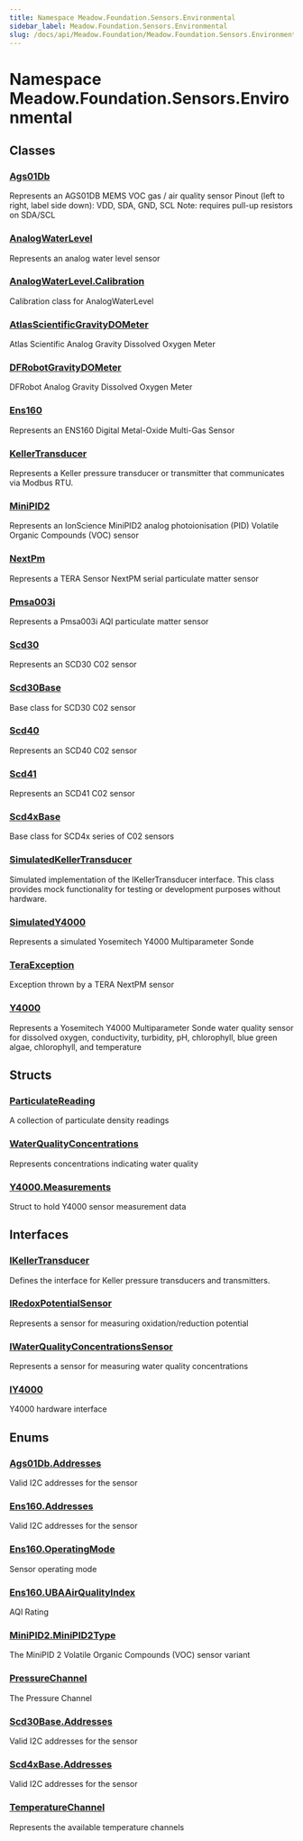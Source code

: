 ```yaml
---
title: Namespace Meadow.Foundation.Sensors.Environmental
sidebar_label: Meadow.Foundation.Sensors.Environmental
slug: /docs/api/Meadow.Foundation/Meadow.Foundation.Sensors.Environmental
---
```

# Namespace Meadow.Foundation.Sensors.Environmental
## Classes
### [Ags01Db](../Meadow.Foundation.Sensors.Environmental/Ags01Db)
Represents an AGS01DB MEMS VOC gas / air quality sensor
Pinout (left to right, label side down): VDD, SDA, GND, SCL
Note: requires pull-up resistors on SDA/SCL
### [AnalogWaterLevel](../Meadow.Foundation.Sensors.Environmental/AnalogWaterLevel)
Represents an analog water level sensor
### [AnalogWaterLevel.Calibration](../Meadow.Foundation.Sensors.Environmental/AnalogWaterLevel.Calibration)
Calibration class for AnalogWaterLevel
### [AtlasScientificGravityDOMeter](../Meadow.Foundation.Sensors.Environmental/AtlasScientificGravityDOMeter)
Atlas Scientific Analog Gravity Dissolved Oxygen Meter
### [DFRobotGravityDOMeter](../Meadow.Foundation.Sensors.Environmental/DFRobotGravityDOMeter)
DFRobot Analog Gravity Dissolved Oxygen Meter
### [Ens160](../Meadow.Foundation.Sensors.Environmental/Ens160)
Represents an ENS160 Digital Metal-Oxide Multi-Gas Sensor
### [KellerTransducer](../Meadow.Foundation.Sensors.Environmental/KellerTransducer)
Represents a Keller pressure transducer or transmitter that communicates via Modbus RTU.
### [MiniPID2](../Meadow.Foundation.Sensors.Environmental/MiniPID2)
Represents an IonScience MiniPID2 analog photoionisation (PID) Volatile Organic Compounds (VOC) sensor
### [NextPm](../Meadow.Foundation.Sensors.Environmental/NextPm)
Represents a TERA Sensor NextPM serial particulate matter sensor
### [Pmsa003i](../Meadow.Foundation.Sensors.Environmental/Pmsa003i)
Represents a Pmsa003i AQI particulate matter sensor
### [Scd30](../Meadow.Foundation.Sensors.Environmental/Scd30)
Represents an SCD30 C02 sensor
### [Scd30Base](../Meadow.Foundation.Sensors.Environmental/Scd30Base)
Base class for SCD30 C02 sensor
### [Scd40](../Meadow.Foundation.Sensors.Environmental/Scd40)
Represents an SCD40 C02 sensor
### [Scd41](../Meadow.Foundation.Sensors.Environmental/Scd41)
Represents an SCD41 C02 sensor
### [Scd4xBase](../Meadow.Foundation.Sensors.Environmental/Scd4xBase)
Base class for SCD4x series of C02 sensors
### [SimulatedKellerTransducer](../Meadow.Foundation.Sensors.Environmental/SimulatedKellerTransducer)
Simulated implementation of the IKellerTransducer interface.
This class provides mock functionality for testing or development purposes without hardware.
### [SimulatedY4000](../Meadow.Foundation.Sensors.Environmental/SimulatedY4000)
Represents a simulated Yosemitech Y4000 Multiparameter Sonde
### [TeraException](../Meadow.Foundation.Sensors.Environmental/TeraException)
Exception thrown by a TERA NextPM sensor
### [Y4000](../Meadow.Foundation.Sensors.Environmental/Y4000)
Represents a Yosemitech Y4000 Multiparameter Sonde water quality sensor 
for dissolved oxygen, conductivity, turbidity, pH, chlorophyll, 
blue green algae, chlorophyll, and temperature
## Structs
### [ParticulateReading](../Meadow.Foundation.Sensors.Environmental/ParticulateReading)
A collection of particulate density readings
### [WaterQualityConcentrations](../Meadow.Foundation.Sensors.Environmental/WaterQualityConcentrations)
Represents concentrations indicating water quality
### [Y4000.Measurements](../Meadow.Foundation.Sensors.Environmental/Y4000.Measurements)
Struct to hold Y4000 sensor measurement data
## Interfaces
### [IKellerTransducer](../Meadow.Foundation.Sensors.Environmental/IKellerTransducer)
Defines the interface for Keller pressure transducers and transmitters.
### [IRedoxPotentialSensor](../Meadow.Foundation.Sensors.Environmental/IRedoxPotentialSensor)
Represents a sensor for measuring oxidation/reduction potential
### [IWaterQualityConcentrationsSensor](../Meadow.Foundation.Sensors.Environmental/IWaterQualityConcentrationsSensor)
Represents a sensor for measuring water quality concentrations
### [IY4000](../Meadow.Foundation.Sensors.Environmental/IY4000)
Y4000 hardware interface
## Enums
### [Ags01Db.Addresses](../Meadow.Foundation.Sensors.Environmental/Ags01Db.Addresses)
Valid I2C addresses for the sensor
### [Ens160.Addresses](../Meadow.Foundation.Sensors.Environmental/Ens160.Addresses)
Valid I2C addresses for the sensor
### [Ens160.OperatingMode](../Meadow.Foundation.Sensors.Environmental/Ens160.OperatingMode)
Sensor operating mode
### [Ens160.UBAAirQualityIndex](../Meadow.Foundation.Sensors.Environmental/Ens160.UBAAirQualityIndex)
AQI Rating
### [MiniPID2.MiniPID2Type](../Meadow.Foundation.Sensors.Environmental/MiniPID2.MiniPID2Type)
The MiniPID 2 Volatile Organic Compounds (VOC) sensor variant
### [PressureChannel](../Meadow.Foundation.Sensors.Environmental/PressureChannel)
The Pressure Channel
### [Scd30Base.Addresses](../Meadow.Foundation.Sensors.Environmental/Scd30Base.Addresses)
Valid I2C addresses for the sensor
### [Scd4xBase.Addresses](../Meadow.Foundation.Sensors.Environmental/Scd4xBase.Addresses)
Valid I2C addresses for the sensor
### [TemperatureChannel](../Meadow.Foundation.Sensors.Environmental/TemperatureChannel)
Represents the available temperature channels
